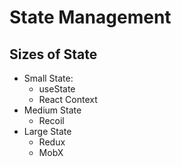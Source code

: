 # State Management

## Sizes of State

- Small State: 
  - useState
  - React Context
- Medium State
  - Recoil
- Large State
  - Redux
  - MobX

